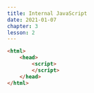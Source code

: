 ```yaml
---
title: Internal JavaScript
date: 2021-01-07
chapter: 3
lesson: 2
---
```


```html
<html>
	<head>
        <script>
        </script>
	</head>
</html>

```
